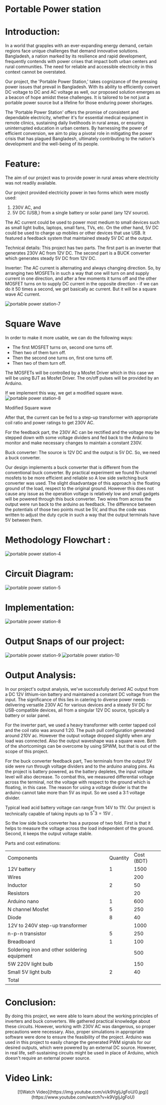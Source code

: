 # Portable Power station

# Introduction:

In a world that grapples with an ever-expanding energy demand, certain regions face unique challenges that demand innovative solutions. Bangladesh, a nation marked by its resilience and rapid development, frequently contends with power crises that impact both urban centers and rural communities. The need for reliable and accessible electricity in this context cannot be overstated.

Our project, the 'Portable Power Station,' takes cognizance of the pressing power issues that prevail in Bangladesh. With its ability to efficiently convert DC voltage to DC and AC voltage as well, our proposed solution emerges as a beacon of hope amidst these challenges. It is tailored to be not just a portable power source but a lifeline for those enduring power shortages.

The 'Portable Power Station' offers the promise of consistent and dependable electricity, whether it's for essential medical equipment in remote clinics, sustaining daily livelihoods in rural areas, or ensuring uninterrupted education in urban centers. By harnessing the power of efficient conversion, we aim to play a pivotal role in mitigating the power crisis that has plagued Bangladesh, ultimately contributing to the nation's development and the well-being of its people.



# Feature:

The aim of our project was to provide power in rural areas where electricity was not readily available.

Our project provided electricity power in two forms which were mostly used:

1. 230V AC, and  
2. 5V DC (USB,) from a single battery or solar panel (any 12V source).

The AC current could be used to power most medium to small devices such as small light bulbs, laptops, small fans, TVs, etc. On the other hand, 5V DC could be used to charge up mobiles or other devices that use USB. It featured a feedback system that maintained steady 5V DC at the output.

Technical details: This project has two parts. The first part is an inverter that generates 230V AC from 12V DC. The second part is a BUCK converter which generates steady 5V DC from 12V DC.

Inverter: The AC current is alternating and always changing direction. So, by arranging two MOSFETs in such a way that one will turn on and supply current in one direction, and after a few moments it turns off and the other MOSFET turns on to supply DC current in the opposite direction - if we can do it 50 times a second, we get basically ac current. But it will be a square wave AC current.

![portable power station-7](https://github.com/user-attachments/assets/416e4c62-42cb-4556-bd29-4c59f0c176c6)


# Square Wave

In order to make it more usable, we can do the following ways:

- The first MOSFET turns on, second one turns off.  
- Then two of them turn off.  
- Then the second one turns on, first one turns off.  
- Then two of them turn off.

The MOSFETs will be controlled by a Mosfet Driver which in this case we will be using BJT as Mosfet Driver. The on/off pulses will be provided by an Arduino.

If we implement this way, we get a modified square wave.
![portable power station-8](https://github.com/user-attachments/assets/7a71d156-caa9-402b-a209-ce99bece9845)


Modified Square wave

After that, the current can be fed to a step-up transformer with appropriate coil ratio and power ratings to get 230V AC.

For the feedback part, the 230V AC can be rectified and the voltage may be stepped down with some voltage dividers and fed back to the Arduino to monitor and make necessary changes to maintain a constant 230V.

Buck converter: The source is 12V DC and the output is 5V DC. So, we need a buck converter.

Our design implements a buck converter that is different from the conventional buck converter. By practical experiment we found N-channel mosfets to be more efficient and reliable so A low side switching buck converter was used. The slight disadvantage of this approach is the floating ground of the load, respect to the original ground. However this does not cause any issue as the operation voltage is relatively low and small gadgets will be powered through this buck converter. Two wires from across the output were run back to the arduino as feedback. The difference between the potentials of those two points must be 5V, and thus the code was written to adjust the duty cycle in such a way that the output terminals have 5V between them.

# Methodology Flowchart :

![portable power station-4](https://github.com/user-attachments/assets/7cf4fd67-fea8-46ae-ad40-557aacfcd294)


# Circuit Diagram:

![portable power station-5](https://github.com/user-attachments/assets/71c9a367-994f-47a3-bf41-1e91cf5f5794)


# Implementation:


![portable power station-8](https://github.com/user-attachments/assets/730d9dfb-7d51-4823-9bd6-5e5fd643a6a3)


# Output Snaps of our project:

![portable power station-9](https://github.com/user-attachments/assets/63e3db19-4380-441c-96df-b7432c4417a3)
![portable power station-10](https://github.com/user-attachments/assets/f3329230-55d9-4725-ae2f-6990d25e8545)


# Output Analysis:

In our project's output analysis, we've successfully derived AC output from a DC 12V lithium-ion battery and maintained a constant DC voltage from the input. The significance of this lies in catering to diverse power needs - delivering versatile 230V AC for various devices and a steady 5V DC for USB-compatible devices, all from a singular 12V DC source, typically a battery or solar panel.

For the inverter part, we used a heavy transformer with center tapped coil and the coil ratio was around 1:20. The push pull configuration generated around  $210\mathrm{V}$  ac. However the output voltage dropped slightly when any load was connected. Also the output waveshape was a square wave. Both of the shortcomings can be overcome by using SPWM, but that is out of the scope of this project.

For the buck converter feedback part, Two terminals from the output 5V side were run through voltage dividers and to the arduino analog pins. As the project is battery powered, as the battery depletes, the input voltage level will also decrease. To combat this, we measured differential voltage across the terminal, not the voltage with respect to the ground which is floating, in this case. The reason for using a voltage divider is that the arduino cannot take more than 5V as input. So we used a 3:1 voltage divider.

Typical lead acid battery voltage can range from 14V to 11V. Our project is technically capable of taking inputs up to  $5^{*}3 = 15\mathrm{V}$ .

So the low side buck converter has a purpose of two fold. First is that it helps to measure the voltage across the load independent of the ground. Second, it keeps the output voltage stable.

Parts and cost estimations:  

<table><tr><td>Components</td><td>Quantity</td><td>Cost (BDT)</td></tr><tr><td>12V battery</td><td>1</td><td>1500</td></tr><tr><td>Wires</td><td></td><td>200</td></tr><tr><td>Inductor</td><td>2</td><td>50</td></tr><tr><td>Resistors</td><td></td><td>20</td></tr><tr><td>Arduino nano</td><td>1</td><td>600</td></tr><tr><td>N channel Mosfet</td><td>5</td><td>250</td></tr><tr><td>Diode</td><td>8</td><td>40</td></tr><tr><td>12V to 240V step-up transformer</td><td></td><td>1000</td></tr><tr><td>n-p-n transistor</td><td>5</td><td>250</td></tr><tr><td>Breadboard</td><td>1</td><td>100</td></tr><tr><td>Soldering iron and other soldering equipment</td><td></td><td>500</td></tr><tr><td>5W 220V light bulb</td><td></td><td>150</td></tr><tr><td>Small 5V light bulb</td><td>2</td><td>40</td></tr><tr><td>Total</td><td></td><td></td></tr></table>

# Conclusion:

By doing this project, we were able to learn about the working principles of inverters and buck converters. We gathered practical knowledge about these circuits. However, working with 230V AC was dangerous, so proper precautions were necessary. Also, proper simulations in appropriate software were done to ensure the feasibility of the project. Arduino was used in this project to easily change the generated PWM signals for our desired outputs, which were powered by an external DC source. However, in real life, self-sustaining circuits might be used in place of Arduino, which doesn't require an external power source.


# Video Link:
<div style="text-align: center;">
  [![Watch Video](https://img.youtube.com/vi/k9VgIjJgFoU/0.jpg)](https://www.youtube.com/watch?v=k9VgIjJgFoU)
</div>
